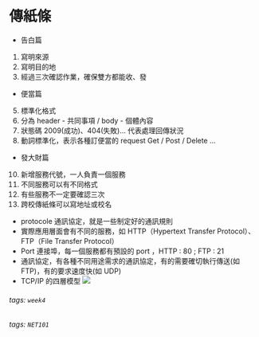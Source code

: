 # 傳紙條
- 告白篇
1. 寫明來源
2. 寫明目的地
3. 經過三次確認作業，確保雙方都能收、發

- 便當篇
5. 標準化格式
6. 分為 header -  共同事項 / body - 個體內容
7. 狀態碼 2009(成功)、404(失敗)... 代表處理回傳狀況
8. 動詞標準化，表示各種訂便當的 request Get / Post / Delete ...

- 發大財篇
10. 新增服務代號，一人負責一個服務
11. 不同服務可以有不同格式
12. 有些服務不一定要確認三次
13. 跨校傳紙條可以寫地址或校名

- protocole 通訊協定，就是一些制定好的通訊規則
- 實際應用層面會有不同的服務，如 HTTP（Hypertext Transfer Protocol）、FTP（File Transfer Protocol）
- Port 連接埠，每一個服務都有預設的 port ，HTTP : 80 ; FTP : 21
- 通訊協定，有各種不同用途需求的通訊協定，有的需要確切執行傳送(如 FTP)，有的要求速度快(如 UDP)
- TCP/IP 的四層模型
![](https://i.imgur.com/eS8PYr3.png)




###### tags: `week4`
###### tags: `NET101`